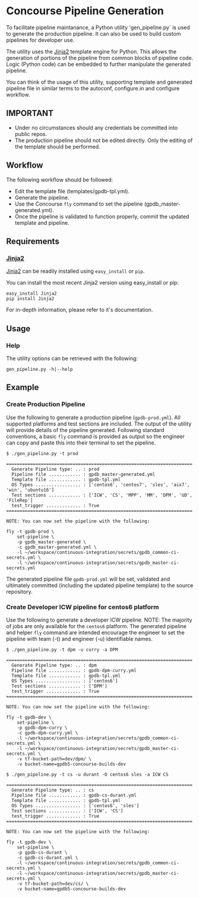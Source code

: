# Concourse Pipeline Generation

To facilitate pipeline maintanance, a Python utility 'gen_pipeline.py`
is used to generate the production pipeline. It can also be used to build
custom pipelines for developer use.

The utility uses the [Jinja2](http://jinja.pocoo.org/) template
engine for Python. This allows the generation of portions of the
pipeline from common blocks of pipeline code. Logic (Python code) can
be embedded to further manipulate the generated pipeline.

You can think of the usage of this utility, supporting template and
generated pipeline file in similar terms to the autoconf, configure.in and
configure workflow.

## IMPORTANT

* Under no circumstances should any credentials be committed into
  public repos.
* The production pipeline should not be edited directly. Only the
  editing of the template should be performed.

## Workflow

The following workflow should be followed:

* Edit the template file (templates/gpdb-tpl.yml).
* Generate the pipeline.
* Use the Concourse `fly` command to set the pipeline (gpdb_master-generated.yml).
* Once the pipeline is validated to function properly, commit the updated template and pipeline.

## Requirements

### [Jinja2](http://jinja.pocoo.org/)
[Jinja2](http://jinja.pocoo.org/) can be readily installed using `easy_install` or `pip`.

You can install the most recent Jinja2 version using easy_install or pip:

```
easy_install Jinja2
pip install Jinja2
```

For in-depth information, please refer to it's documentation.

## Usage

### Help
The utility options can be retrieved with the following:
```
gen_pipeline.py -h|--help
```

## Example

### Create Production Pipeline

Use the following to generate a production pipeline
(`gpdb-prod.yml`). All supported platforms and test sections are
included. The output of the utility will provide details of the
pipeline generated. Following standard conventions, a basic `fly`
command is provided as output so the engineer can copy and paste this
into their terminal to set the pipeline.

```
$ ./gen_pipeline.py -t prod

======================================================================
  Generate Pipeline type: .. : prod
  Pipeline file ............ : gpdb_master-generated.yml
  Template file ............ : gpdb-tpl.yml
  OS Types ................. : ['centos6', 'centos7', 'sles', 'aix7', 'win', 'ubuntu16']
  Test sections ............ : ['ICW', 'CS', 'MPP', 'MM', 'DPM', 'UD', 'FileRep']
  test_trigger ............. : True
======================================================================

NOTE: You can now set the pipeline with the following:

fly -t gpdb-prod \
    set-pipeline \
    -p gpdb_master-generated \
    -c gpdb_master-generated.yml \
    -l ~/workspace/continuous-integration/secrets/gpdb_common-ci-secrets.yml \
    -l ~/workspace/continuous-integration/secrets/gpdb_master-ci-secrets.yml

```

The generated pipeline file `gpdb-prod.yml` will be set, validated and
ultimately committed (including the updated pipeline template) to the
source repository.

### Create Developer ICW pipeline for centos6 platform

Use the following to generate a developer ICW pipeline. NOTE: The
majority of jobs are only available for the `centos6` platform. The
generated pipeline and helper `fly` command are intended encourage the
engineer to set the pipeline with team (-t) and engineer (-u)
identifiable names.

```
$ ./gen_pipeline.py -t dpm -u curry -a DPM

======================================================================
  Generate Pipeline type: .. : dpm
  Pipeline file ............ : gpdb-dpm-curry.yml
  Template file ............ : gpdb-tpl.yml
  OS Types ................. : ['centos6']
  Test sections ............ : ['DPM']
  test_trigger ............. : True
======================================================================

NOTE: You can now set the pipeline with the following:

fly -t gpdb-dev \
    set-pipeline \
    -p gpdb-dpm-curry \
    -c gpdb-dpm-curry.yml \
    -l ~/workspace/continuous-integration/secrets/gpdb_common-ci-secrets.yml \
    -l ~/workspace/continuous-integration/secrets/gpdb_master-ci-secrets.yml \
    -v tf-bucket-path=dev/dpm/ \
    -v bucket-name=gpdb5-concourse-builds-dev

$ ./gen_pipeline.py -t cs -u durant -O centos6 sles -a ICW CS

======================================================================
  Generate Pipeline type: .. : cs
  Pipeline file ............ : gpdb-cs-durant.yml
  Template file ............ : gpdb-tpl.yml
  OS Types ................. : ['centos6', 'sles']
  Test sections ............ : ['ICW', 'CS']
  test_trigger ............. : True
======================================================================

NOTE: You can now set the pipeline with the following:

fly -t gpdb-dev \
    set-pipeline \
    -p gpdb-cs-durant \
    -c gpdb-cs-durant.yml \
    -l ~/workspace/continuous-integration/secrets/gpdb_common-ci-secrets.yml \
    -l ~/workspace/continuous-integration/secrets/gpdb_master-ci-secrets.yml \
    -v tf-bucket-path=dev/cs/ \
    -v bucket-name=gpdb5-concourse-builds-dev

```
